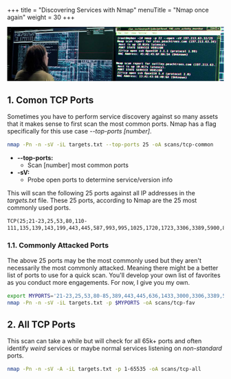 +++
title = "Discovering Services with Nmap"
menuTitle = "Nmap once again"
weight = 30
+++

![](./nmap2.png)

## 1. Comon TCP Ports
Sometimes you have to perform service discovery against so many assets that it makes sense to first scan the most common ports.
Nmap has a flag specifically for this use case *--top-ports [number]*.

```bash
nmap -Pn -n -sV -iL targets.txt --top-ports 25 -oA scans/tcp-common 
```

* **--top-ports:**
  * Scan [number] most common ports
* **-sV:**
  * Probe open ports to determine service/version info

This will scan the following 25 ports against all IP addresses in the *targets.txt* file.  These 25 ports, according to Nmap are the 25 most commonly used ports.

```
TCP(25;21-23,25,53,80,110-111,135,139,143,199,443,445,587,993,995,1025,1720,1723,3306,3389,5900,8080,8888)
```


### 1.1. Commonly Attacked Ports

The above 25 ports may be the most commonly used but they aren't necessarily the most commonly attacked.  Meaning there might be a better list of ports to use for a quick scan.
You'll develop your own list of favorites as you conduct more engagements.  For now, I give you my own.

```bash
export MYPORTS='21-23,25,53,80-85,389,443,445,636,1433,3000,3306,3389,5800,5900,7443,8080,8443,8888'
nmap -Pn -n -sV -iL targets.txt -p $MYPORTS -oA scans/tcp-fav 
```

## 2. All TCP Ports
This scan can take a while but will check for all 65k+ ports and often identify *weird* services or maybe normal services listening on *non-standard* ports.
```bash
nmap -Pn -n -sV -A -iL targets.txt -p 1-65535 -oA scans/tcp-all
```
